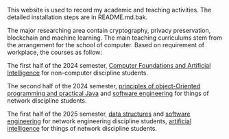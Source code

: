This website is used to record my academic and teaching activities. The detailed installation steps are in README.md.bak.

The major researching area contain cryptography, privacy preservation, blockchain and machine learning. The main teaching curriculums stem from the arrangement for the school of computer. Based on requirement of workplace, the courses as follow:

The first half of the 2024 semester, [Computer Foundations and Artificial Intelligence](https://zeemeil.netlify.app/teaching/2024-spring-teaching-2) for non-computer discipline students.

The second half of the 2024 semester, [principles of object-Oriented programming and practical Java](https://zeemeil.netlify.app/teaching/2024-autumn-teaching-2) and [software engineering](https://zeemeil.netlify.app/teaching/2024-autumn-teaching-1) for things of network discipline students.

The first half of the 2025 semester, [data structures](https://zeemeil.netlify.app/teaching/2025-spring-teaching-3) and [software engineering](https://zeemeil.netlify.app/teaching/2025-spring-teaching-2) for network engineering discipline students, [artificial intelligence](https://zeemeil.netlify.app/teaching/2025-spring-teaching-1) for things of network discipline students.

